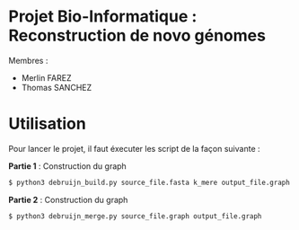 # Projet Bio-Informatique : Reconstruction de novo génomes

Membres : 
* Merlin FAREZ
* Thomas SANCHEZ

# Utilisation
Pour lancer le projet, il faut éxecuter les script de la façon suivante :

**Partie 1** : Construction du graph
```bash
$ python3 debruijn_build.py source_file.fasta k_mere output_file.graph
```

**Partie 2** : Construction du graph
```bash
$ python3 debruijn_merge.py source_file.graph output_file.graph
```